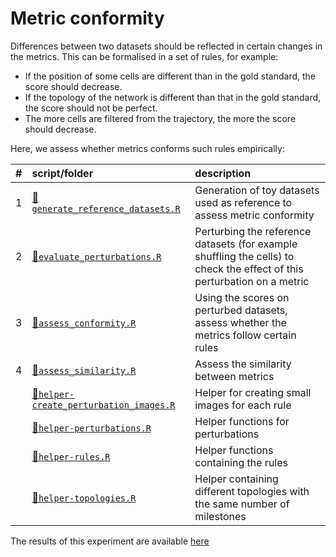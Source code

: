
# Metric conformity

Differences between two datasets should be reflected in certain changes in the metrics. This can be formalised in a set of rules, for example:

-   If the position of some cells are different than in the gold standard, the score should decrease.
-   If the topology of the network is different than that in the gold standard, the score should not be perfect.
-   The more cells are filtered from the trajectory, the more the score should decrease.

Here, we assess whether metrics conforms such rules empirically:

| \#  | script/folder                                                                 | description                                                                                                              |
|:----|:------------------------------------------------------------------------------|:-------------------------------------------------------------------------------------------------------------------------|
| 1   | [📄`generate_reference_datasets.R`](01-generate_reference_datasets.R)          | Generation of toy datasets used as reference to assess metric conformity                                                 |
| 2   | [📄`evaluate_perturbations.R`](02-evaluate_perturbations.R)                    | Perturbing the reference datasets (for example shuffling the cells) to check the effect of this perturbation on a metric |
| 3   | [📄`assess_conformity.R`](03-assess_conformity.R)                              | Using the scores on perturbed datasets, assess whether the metrics follow certain rules                                  |
| 4   | [📄`assess_similarity.R`](04-assess_similarity.R)                              | Assess the similarity between metrics                                                                                    |
|     | [📄`helper-create_perturbation_images.R`](helper-create_perturbation_images.R) | Helper for creating small images for each rule                                                                           |
|     | [📄`helper-perturbations.R`](helper-perturbations.R)                           | Helper functions for perturbations                                                                                       |
|     | [📄`helper-rules.R`](helper-rules.R)                                           | Helper functions containing the rules                                                                                    |
|     | [📄`helper-topologies.R`](helper-topologies.R)                                 | Helper containing different topologies with the same number of milestones                                                |

The results of this experiment are available [here](https://github.com/dynverse/dynbenchmark_results/tree/master/02-metrics/02-metric_conformity)
